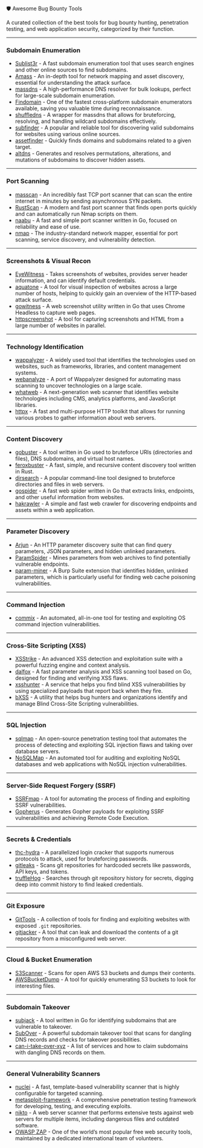 
🛡️ Awesome Bug Bounty Tools


A curated collection of the best tools for bug bounty hunting, penetration testing, and web application security, categorized by their function.




-----

### **Subdomain Enumeration**

  * [Sublist3r](https://github.com/aboul3la/Sublist3r) - A fast subdomain enumeration tool that uses search engines and other online sources to find subdomains.
  * [Amass](https://github.com/OWASP/Amass) - An in-depth tool for network mapping and asset discovery, essential for understanding the attack surface.
  * [massdns](https://github.com/blechschmidt/massdns) - A high-performance DNS resolver for bulk lookups, perfect for large-scale subdomain enumeration.
  * [Findomain](https://github.com/Findomain/Findomain) - One of the fastest cross-platform subdomain enumerators available, saving you valuable time during reconnaissance.
  * [shuffledns](https://github.com/projectdiscovery/shuffledns) - A wrapper for massdns that allows for bruteforcing, resolving, and handling wildcard subdomains effectively.
  * [subfinder](https://github.com/projectdiscovery/subfinder) - A popular and reliable tool for discovering valid subdomains for websites using various online sources.
  * [assetfinder](https://github.com/tomnomnom/assetfinder) - Quickly finds domains and subdomains related to a given target.
  * [altdns](https://github.com/infosec-au/altdns) - Generates and resolves permutations, alterations, and mutations of subdomains to discover hidden assets.

-----

### **Port Scanning**

  * [masscan](https://github.com/robertdavidgraham/masscan) - An incredibly fast TCP port scanner that can scan the entire internet in minutes by sending asynchronous SYN packets.
  * [RustScan](https://github.com/RustScan/RustScan) - A modern and fast port scanner that finds open ports quickly and can automatically run Nmap scripts on them.
  * [naabu](https://github.com/projectdiscovery/naabu) - A fast and simple port scanner written in Go, focused on reliability and ease of use.
  * [nmap](https://github.com/nmap/nmap) - The industry-standard network mapper, essential for port scanning, service discovery, and vulnerability detection.

-----

### **Screenshots & Visual Recon**

  * [EyeWitness](https://github.com/FortyNorthSecurity/EyeWitness) - Takes screenshots of websites, provides server header information, and can identify default credentials.
  * [aquatone](https://github.com/michenriksen/aquatone) - A tool for visual inspection of websites across a large number of hosts, helping to quickly gain an overview of the HTTP-based attack surface.
  * [gowitness](https://github.com/sensepost/gowitness) - A web screenshot utility written in Go that uses Chrome Headless to capture web pages.
  * [httpscreenshot](https://github.com/breenmachine/httpscreenshot/) - A tool for capturing screenshots and HTML from a large number of websites in parallel.

-----

### **Technology Identification**

  * [wappalyzer](https://github.com/AliasIO/wappalyzer) - A widely used tool that identifies the technologies used on websites, such as frameworks, libraries, and content management systems.
  * [webanalyze](https://github.com/rverton/webanalyze) - A port of Wappalyzer designed for automating mass scanning to uncover technologies on a large scale.
  * [whatweb](https://github.com/urbanadventurer/whatweb) - A next-generation web scanner that identifies website technologies including CMS, analytics platforms, and JavaScript libraries.
  * [httpx](https://github.com/projectdiscovery/httpx) - A fast and multi-purpose HTTP toolkit that allows for running various probes to gather information about web servers.

-----

### **Content Discovery**

  * [gobuster](https://github.com/OJ/gobuster) - A tool written in Go used to bruteforce URIs (directories and files), DNS subdomains, and virtual host names.
  * [feroxbuster](https://github.com/epi052/feroxbuster) - A fast, simple, and recursive content discovery tool written in Rust.
  * [dirsearch](https://github.com/maurosoria/dirsearch) - A popular command-line tool designed to bruteforce directories and files in web servers.
  * [gospider](https://github.com/jaeles-project/gospider) - A fast web spider written in Go that extracts links, endpoints, and other useful information from websites.
  * [hakrawler](https://github.com/hakluke/hakrawler) - A simple and fast web crawler for discovering endpoints and assets within a web application.

-----

### **Parameter Discovery**

  * [Arjun](https://github.com/s0md3v/Arjun) - An HTTP parameter discovery suite that can find query parameters, JSON parameters, and hidden unlinked parameters.
  * [ParamSpider](https://github.com/devanshbatham/ParamSpider) - Mines parameters from web archives to find potentially vulnerable endpoints.
  * [param-miner](https://github.com/PortSwigger/param-miner) - A Burp Suite extension that identifies hidden, unlinked parameters, which is particularly useful for finding web cache poisoning vulnerabilities.

-----

### **Command Injection**

  * [commix](https://github.com/commixproject/commix) - An automated, all-in-one tool for testing and exploiting OS command injection vulnerabilities.

-----

### **Cross-Site Scripting (XSS)**

  * [XSStrike](https://github.com/s0md3v/XSStrike) - An advanced XSS detection and exploitation suite with a powerful fuzzing engine and context analysis.
  * [dalfox](https://github.com/hahwul/dalfox) - A fast parameter analysis and XSS scanning tool based on Go, designed for finding and verifying XSS flaws.
  * [xsshunter](https://github.com/mandatoryprogrammer/xsshunter) - A service that helps you find blind XSS vulnerabilities by using specialized payloads that report back when they fire.
  * [bXSS](https://github.com/LewisArdern/bXSS) - A utility that helps bug hunters and organizations identify and manage Blind Cross-Site Scripting vulnerabilities.

-----

### **SQL Injection**

  * [sqlmap](https://github.com/sqlmapproject/sqlmap) - An open-source penetration testing tool that automates the process of detecting and exploiting SQL injection flaws and taking over database servers.
  * [NoSQLMap](https://github.com/codingo/NoSQLMap) - An automated tool for auditing and exploiting NoSQL databases and web applications with NoSQL injection vulnerabilities.

-----

### **Server-Side Request Forgery (SSRF)**

  * [SSRFmap](https://github.com/swisskyrepo/SSRFmap) - A tool for automating the process of finding and exploiting SSRF vulnerabilities.
  * [Gopherus](https://github.com/tarunkant/Gopherus) - Generates Gopher payloads for exploiting SSRF vulnerabilities and achieving Remote Code Execution.

-----

### **Secrets & Credentials**

  * [thc-hydra](https://github.com/vanhauser-thc/thc-hydra) - A parallelized login cracker that supports numerous protocols to attack, used for bruteforcing passwords.
  * [gitleaks](https://github.com/zricethezav/gitleaks) - Scans git repositories for hardcoded secrets like passwords, API keys, and tokens.
  * [truffleHog](https://github.com/dxa4481/truffleHog) - Searches through git repository history for secrets, digging deep into commit history to find leaked credentials.

-----

### **Git Exposure**

  * [GitTools](https://github.com/internetwache/GitTools) - A collection of tools for finding and exploiting websites with exposed `.git` repositories.
  * [gitjacker](https://github.com/liamg/gitjacker) - A tool that can leak and download the contents of a git repository from a misconfigured web server.

-----

### **Cloud & Bucket Enumeration**

  * [S3Scanner](https://github.com/sa7mon/S3Scanner) - Scans for open AWS S3 buckets and dumps their contents.
  * [AWSBucketDump](https://github.com/jordanpotti/AWSBucketDump) - A tool for quickly enumerating S3 buckets to look for interesting files.

-----

### **Subdomain Takeover**

  * [subjack](https://github.com/haccer/subjack) - A tool written in Go for identifying subdomains that are vulnerable to takeover.
  * [SubOver](https://github.com/Ice3man543/SubOver) - A powerful subdomain takeover tool that scans for dangling DNS records and checks for takeover possibilities.
  * [can-i-take-over-xyz](https://github.com/EdOverflow/can-i-take-over-xyz) - A list of services and how to claim subdomains with dangling DNS records on them.

-----

### **General Vulnerability Scanners**

  * [nuclei](https://github.com/projectdiscovery/nuclei) - A fast, template-based vulnerability scanner that is highly configurable for targeted scanning.
  * [metasploit-framework](https://github.com/rapid7/metasploit-framework) - A comprehensive penetration testing framework for developing, testing, and executing exploits.
  * [nikto](https://github.com/sullo/nikto) - A web server scanner that performs extensive tests against web servers for multiple items, including dangerous files and outdated software.
  * [OWASP ZAP](https://www.google.com/search?q=https://github.com/zaproxy/zaproxy.) - One of the world’s most popular free web security tools, maintained by a dedicated international team of volunteers.

